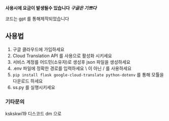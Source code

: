 **사용시에 요금이 발생될수 있습니다**
___구글은 기쁘다___

코드는 gpt 를 통해제작되었습니다



## 사용법
1. 구글 클라우드에 가입하세요
2. Cloud Translation API 를 사용으로 활성화 시키세요
3. 서비스 계정를 어드민(소유자)로 생성후 json 파일을 생성하세요
4. .env 파일에 정확한 경로를 입력하세요 \ 이 아닌 / 를 사용하세요
5. ``pip install flask google-cloud-translate python-dotenv`` 를 통해 모튤을 다운로드 하세요
6. ss.py 를 실행시키세요
   
### 기타문의
kskskwi19 디스코드 dm 으로
